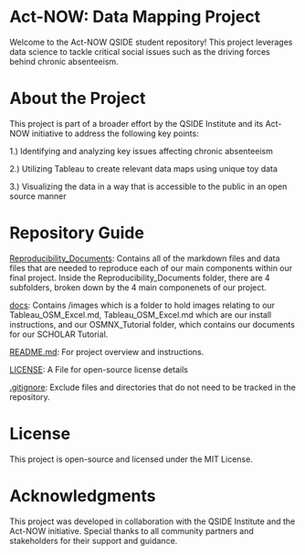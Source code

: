 # Act-NOW: Data Mapping Project

Welcome to the Act-NOW QSIDE student repository! This project leverages data science to tackle critical social issues such as the driving forces behind chronic absenteeism. 

# About the Project

This project is part of a broader effort by the QSIDE Institute and its Act-NOW initiative to address the following key points:

1.) Identifying and analyzing key issues affecting chronic absenteeism

2.) Utilizing Tableau to create relevant data maps using unique toy data

3.) Visualizing the data in a way that is accessible to the public in an open source manner

# Repository Guide

[Reproducibility_Documents](/Reproducibility_Documents): Contains all of the markdown files and data files that are needed to reproduce each of our main components within our final project. Inside the Reproducibility_Documents folder, there are 4 subfolders, broken down by the 4 main componenets of our project.

[docs](/docs): Contains /images which is a folder to hold images relating to our Tableau_OSM_Excel.md, Tableau_OSM_Excel.md which are our install instructions, and our OSMNX_Tutorial folder, which contains our documents for our SCHOLAR Tutorial.

[README.md](README.md): For project overview and instructions.

[LICENSE](LICENSE): A File for open-source license details

[.gitignore](.gitignore): Exclude files and directories that do not need to be tracked in the repository.

# License

This project is open-source and licensed under the MIT License.

# Acknowledgments

This project was developed in collaboration with the QSIDE Institute and the Act-NOW initiative. Special thanks to all community partners and stakeholders for their support and guidance.

